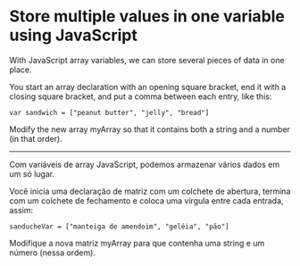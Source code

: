 # Store multiple values in one variable using JavaScript

With JavaScript array variables, we can store several pieces of data in one place.

You start an array declaration with an opening square bracket, end it with a closing square bracket, and put a comma between each entry, like this:

`var sandwich = ["peanut butter", "jelly", "bread"]`

Modify the new array myArray so that it contains both a string and a number (in that order).

---

Com variáveis de array JavaScript, podemos armazenar vários dados em um só lugar.

Você inicia uma declaração de matriz com um colchete de abertura, termina com um colchete de fechamento e coloca uma vírgula entre cada entrada, assim:

`sanducheVar = ["manteiga de amendoim", "geléia", "pão"]`

Modifique a nova matriz myArray para que contenha uma string e um número (nessa ordem).